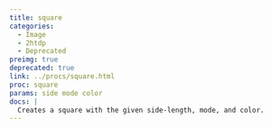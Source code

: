 ```yaml
---
title: square
categories:
  - Image
  - 2htdp
  - Deprecated
preimg: true
deprecated: true
link: ../procs/square.html
proc: square
params: side mode color
docs: |
  Creates a square with the given side-length, mode, and color.
---
```

